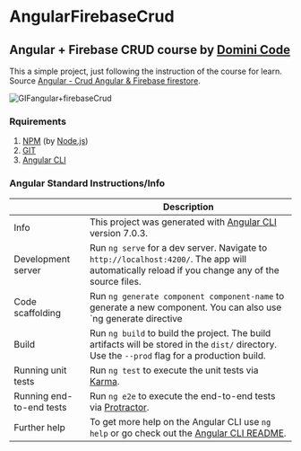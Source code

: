 AngularFirebaseCrud
===================

Angular + Firebase CRUD course by [Domini Code](https://www.youtube.com/channel/UC3QuZuJr2_EOUak8bWUd74A)
---------------------------------------------

This a simple project, just following the instruction of the course for learn.<br />
Source [Angular - Crud Angular & Firebase firestore](https://www.youtube.com/watch?v=i3yMb8sUKeE&list=PL_9MDdjVuFjHxi_fNW5FTFM4_tZ97mrNj).<br />

![GIFangular+firebaseCrud](https://user-images.githubusercontent.com/48134692/60681713-260f9c00-9e45-11e9-8212-c01e4224d20e.gif)

### Rquirements
1. [NPM](https://www.npmjs.com/get-npm) (by [Node.js](https://nodejs.org/))
2. [GIT](https://git-scm.com/book/en/v2/Getting-Started-Installing-Git)
3. [Angular CLI](https://cli.angular.io/)

### Angular Standard Instructions/Info
|  | Description |
| ------------ | --------- |
| Info     | This project was generated with [Angular CLI](https://github.com/angular/angular-cli) version 7.0.3. |
| Development server | Run `ng serve` for a dev server. Navigate to `http://localhost:4200/`. The app will automatically reload if you change any of the source files.   |
| Code scaffolding | Run `ng generate component component-name` to generate a new component. You can also use `ng generate directive|pipe|service|class|guard|interface|enum|module`.   |
| Build | Run `ng build` to build the project. The build artifacts will be stored in the `dist/` directory. Use the `--prod` flag for a production build.   |
| Running unit tests | Run `ng test` to execute the unit tests via [Karma](https://karma-runner.github.io).   |
| Running end-to-end tests | Run `ng e2e` to execute the end-to-end tests via [Protractor](http://www.protractortest.org/).   |
| Further help | To get more help on the Angular CLI use `ng help` or go check out the [Angular CLI README](https://github.com/angular/angular-cli/blob/master/README.md).   |
